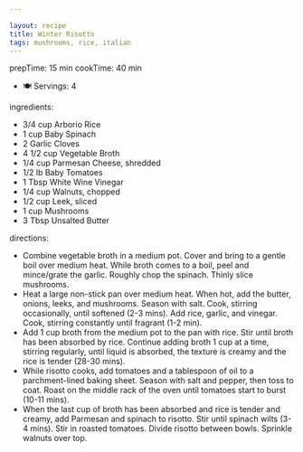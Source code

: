 ```yaml
---

layout: recipe
title: Winter Risotto
tags: mushrooms, rice, italian
---
```


prepTime: 15 min
cookTime: 40 min
- 🍽️ Servings: 4

ingredients:
- 3/4 cup Arborio Rice
- 1 cup Baby Spinach
- 2 Garlic Cloves
- 4 1/2 cup Vegetable Broth
- 1/4 cup Parmesan Cheese, shredded
- 1/2 lb Baby Tomatoes
- 1 Tbsp White Wine Vinegar
- 1/4 cup Walnuts, chopped
- 1/2 cup Leek, sliced
- 1 cup Mushrooms
- 3 Tbsp Unsalted Butter


directions:
- Combine vegetable broth in a medium pot. Cover and bring to a gentle boil over medium heat. While broth comes to a boil, peel and mince/grate the garlic. Roughly chop the spinach. Thinly slice mushrooms.
- Heat a large non-stick pan over medium heat. When hot, add the butter, onions, leeks, and mushrooms. Season with salt. Cook, stirring occasionally, until softened (2-3 mins). Add rice, garlic, and vinegar. Cook, stirring constantly until fragrant (1-2 min).
- Add 1 cup broth from the medium pot to the pan with rice. Stir until broth has been absorbed by rice. Continue adding broth 1 cup at a time, stirring regularly, until liquid is absorbed, the texture is creamy and the rice is tender (28-30 mins).
- While risotto cooks, add tomatoes and a tablespoon of oil to a parchment-lined baking sheet. Season with salt and pepper, then toss to coat. Roast on the middle rack of the oven until tomatoes start to burst (10-11 mins).
- When the last cup of broth has been absorbed and rice is tender and creamy, add Parmesan and spinach to risotto. Stir until spinach wilts (3-4 mins). Stir in roasted tomatoes. Divide risotto between bowls. Sprinkle walnuts over top.
